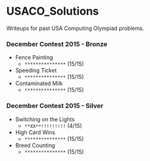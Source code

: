 # USACO_Solutions
Writeups for past USA Computing Olympiad problems.

### December Contest 2015 - Bronze
* Fence Painting
  * `***************` (15/15)
* Speeding Ticket
  * `***************` (15/15)
* Contaminated Milk
  * `***************` (15/15)

### December Contest 2015 - Silver
* Switching on the Lights
  * `**XX**!!!!!!!!!` (4/15)
* High Card Wins
  * `***************` (15/15)
* Breed Counting
  * `***************` (15/15)